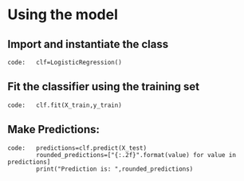 # Using the model

## Import and instantiate the class

```
code:   clf=LogisticRegression()
```
         

## Fit the classifier using the training set
```
code:   clf.fit(X_train,y_train)
```

## Make Predictions:

```
code:   predictions=clf.predict(X_test)
		rounded_predictions=["{:.2f}".format(value) for value in predictions]
		print("Prediction is: ",rounded_predictions)
```